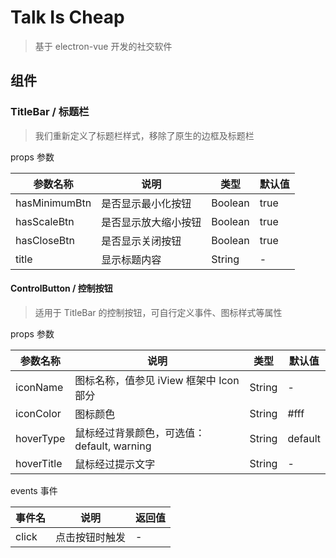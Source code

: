 # Talk Is Cheap

> 基于 electron-vue 开发的社交软件

## 组件

### TitleBar / 标题栏

> 我们重新定义了标题栏样式，移除了原生的边框及标题栏

props 参数

| 参数名称 | 说明 | 类型 | 默认值 |
| -------- | ---- | ---- | ------ |
| hasMinimumBtn | 是否显示最小化按钮 | Boolean | true |
| hasScaleBtn | 是否显示放大缩小按钮 | Boolean | true |
| hasCloseBtn | 是否显示关闭按钮 | Boolean | true |
| title | 显示标题内容 | String | - |

#### ControlButton / 控制按钮

> 适用于 TitleBar 的控制按钮，可自行定义事件、图标样式等属性

props 参数

| 参数名称 | 说明 | 类型 | 默认值 |
| -------- | ---- | ---- | ------ |
| iconName | 图标名称，值参见 iView 框架中 Icon 部分 | String | - |
| iconColor | 图标颜色 | String | #fff |
| hoverType | 鼠标经过背景颜色，可选值：default, warning | String | default |
| hoverTitle | 鼠标经过提示文字 | String | - |

events 事件

| 事件名 | 说明 | 返回值 |
| ------ | ---- | ------ |
| click | 点击按钮时触发 | - | 

